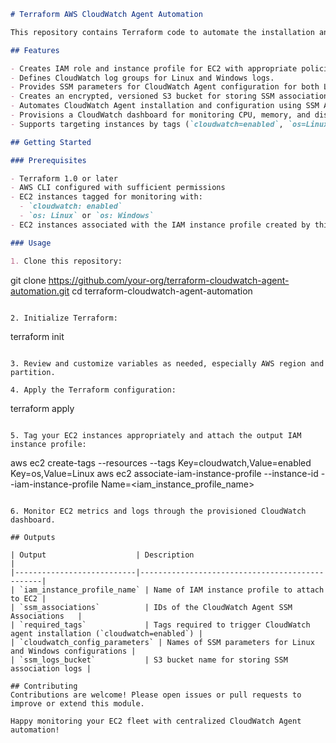 ```markdown
# Terraform AWS CloudWatch Agent Automation

This repository contains Terraform code to automate the installation and configuration of the AWS CloudWatch Agent on Amazon EC2 instances using AWS Systems Manager (SSM). It supports both Linux and Windows EC2 instances configured via SSM parameters and associations, making centralized monitoring effortless.

## Features

- Creates IAM role and instance profile for EC2 with appropriate policies for SSM and CloudWatch Agent.
- Defines CloudWatch log groups for Linux and Windows logs.
- Provides SSM parameters for CloudWatch Agent configuration for both Linux and Windows.
- Creates an encrypted, versioned S3 bucket for storing SSM association logs with lifecycle policies.
- Automates CloudWatch Agent installation and configuration using SSM Associations.
- Provisions a CloudWatch dashboard for monitoring CPU, memory, and disk usage metrics for EC2 instances.
- Supports targeting instances by tags (`cloudwatch=enabled`, `os=Linux` or `os=Windows`).

## Getting Started

### Prerequisites

- Terraform 1.0 or later
- AWS CLI configured with sufficient permissions
- EC2 instances tagged for monitoring with:
  - `cloudwatch: enabled`
  - `os: Linux` or `os: Windows`
- EC2 instances associated with the IAM instance profile created by this module

### Usage

1. Clone this repository:

   ```
   git clone https://github.com/your-org/terraform-cloudwatch-agent-automation.git
   cd terraform-cloudwatch-agent-automation
   ```

2. Initialize Terraform:

   ```
   terraform init
   ```

3. Review and customize variables as needed, especially AWS region and partition.

4. Apply the Terraform configuration:

   ```
   terraform apply
   ```

5. Tag your EC2 instances appropriately and attach the output IAM instance profile:

   ```
   aws ec2 create-tags --resources <instance-id> --tags Key=cloudwatch,Value=enabled Key=os,Value=Linux
   aws ec2 associate-iam-instance-profile --instance-id <instance-id> --iam-instance-profile Name=<iam_instance_profile_name>
   ```

6. Monitor EC2 metrics and logs through the provisioned CloudWatch dashboard.

## Outputs

| Output                    | Description                                      |
|---------------------------|------------------------------------------------|
| `iam_instance_profile_name` | Name of IAM instance profile to attach to EC2 |
| `ssm_associations`          | IDs of the CloudWatch Agent SSM Associations   |
| `required_tags`             | Tags required to trigger CloudWatch agent installation (`cloudwatch=enabled`) |
| `cloudwatch_config_parameters` | Names of SSM parameters for Linux and Windows configurations |
| `ssm_logs_bucket`           | S3 bucket name for storing SSM association logs |

## Contributing
Contributions are welcome! Please open issues or pull requests to improve or extend this module.

Happy monitoring your EC2 fleet with centralized CloudWatch Agent automation!